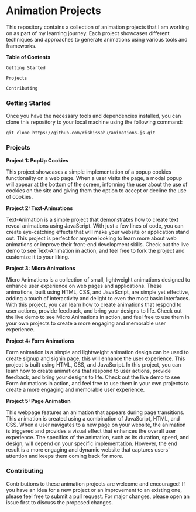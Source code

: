 **<h1>Animation Projects</h1>**

This repository contains a collection of animation projects that I am working on as part of my learning journey. Each project showcases different techniques and approaches to generate animations using various tools and frameworks.

**Table of Contents**

`Getting Started`

`Projects`

`Contributing`

**<h3>Getting Started</h3>**

Once you have the necessary tools and dependencies installed, you can clone this repository to your local machine using the following command:

`git clone https://github.com/rishissahu/animations-js.git`

**<h3>Projects</h3>**

**Project 1: PopUp Cookies**

This project showcases a simple implementation of a popup cookies functionality on a web page. When a user visits the page, a modal popup will appear at the bottom of the screen, informing the user about the use of cookies on the site and giving them the option to accept or decline the use of cookies.

**Project 2: Text-Animations**

Text-Animation is a simple project that demonstrates how to create text reveal animations using JavaScript. With just a few lines of code, you can create eye-catching effects that will make your website or application stand out. This project is perfect for anyone looking to learn more about web animations or improve their front-end development skills. Check out the live demo to see Text-Animation in action, and feel free to fork the project and customize it to your liking.

**Project 3: Micro Animations**

Micro Animations is a collection of small, lightweight animations designed to enhance user experience on web pages and applications. These animations, built using HTML, CSS, and JavaScript, are simple yet effective, adding a touch of interactivity and delight to even the most basic interfaces. With this project, you can learn how to create animations that respond to user actions, provide feedback, and bring your designs to life. Check out the live demo to see Micro Animations in action, and feel free to use them in your own projects to create a more engaging and memorable user experience.

**Project 4: Form Animations**

Form animation is a simple and lightweight animation design can be used to create signup and signin page, this will enhance the user experience. This project is built using HTML, CSS, and JavaScript. In this project, you can learn how to create animations that respond to user actions, provide feedback, and bring your designs to life. Check out the live demo to see Form Animations in action, and feel free to use them in your own projects to create a more engaging and memorable user experience.

**Project 5: Page Animation**

This webpage features an animation that appears during page transitions. This animation is created using a combination of JavaScript, HTML, and CSS. When a user navigates to a new page on your website, the animation is triggered and provides a visual effect that enhances the overall user experience. The specifics of the animation, such as its duration, speed, and design, will depend on your specific implementation. However, the end result is a more engaging and dynamic website that captures users' attention and keeps them coming back for more.

**<h3>Contributing</h3>**

Contributions to these animation projects are welcome and encouraged! If you have an idea for a new project or an improvement to an existing one, please feel free to submit a pull request. For major changes, please open an issue first to discuss the proposed changes.
